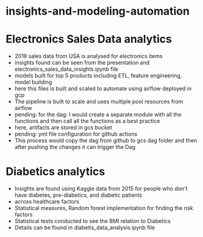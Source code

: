 # insights-and-modeling-automation

# Electronics Sales Data analytics
- 2019 sales data from USA is analysed for electronics items
- insights found can be seen from the presentation and electronics_sales_data_insights.ipynb file
- models built for top 5 products including ETL, feature engineering, model building
- here this files is built and scaled to automate using airflow deployed in gcp
- The pipeline is built to scale and uses multiple pool resources from airflow
-  pending: for the dag: I would create a separate module with all the functions and then call all the functions as a best practice
- here, artifacts are stored in gcs bucket
- pending: yml file configuration for github actions
-   This process would copy the dag from github to gcs dag folder and then after pushing the changes it can trigger the Dag


# Diabetics analytics
- Insights are found using Kaggle data from 2015 for people who don't have diabetes, pre-diabetics, and diabetic patients
- across healthcare factors
- Statistical measures, Random forest implementation for finding the risk factors
- Statistical tests conducted to see the BMI relation to Diabetics
- Details can be found in diabetis_data_analysis.ipynb file
